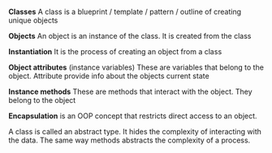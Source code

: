 **Classes**
A class is a blueprint / template / pattern / outline of creating unique objects

**Objects**
An object is an instance of the class. It is created from the class

**Instantiation**
It is the process of creating an object from a class

**Object attributes** (instance variables)
These are variables that belong to the object.
Attribute provide info about the objects current state

**Instance methods**
These are methods that interact with the object. They belong to the object

**Encapsulation**
 is an OOP concept that restricts direct access to an object.

A class is called an abstract type. It hides the complexity of interacting with the data. The same way methods abstracts the complexity of a process.
